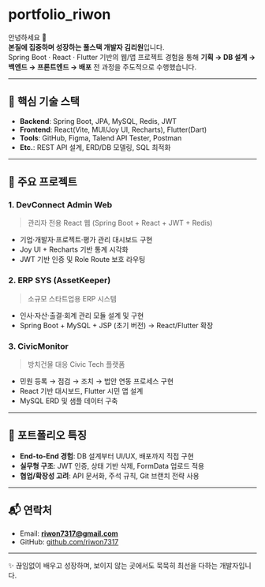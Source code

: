 # portfolio_riwon

안녕하세요 👋  
**본질에 집중하며 성장하는 풀스택 개발자 김리원**입니다.  
Spring Boot · React · Flutter 기반의 웹/앱 프로젝트 경험을 통해 **기획 → DB 설계 → 백엔드 → 프론트엔드 → 배포** 전 과정을 주도적으로 수행했습니다.

---

## 🔑 핵심 기술 스택
- **Backend**: Spring Boot, JPA, MySQL, Redis, JWT  
- **Frontend**: React(Vite, MUI/Joy UI, Recharts), Flutter(Dart)  
- **Tools**: GitHub, Figma, Talend API Tester, Postman  
- **Etc.**: REST API 설계, ERD/DB 모델링, SQL 최적화

---

## 📌 주요 프로젝트

### 1. DevConnect Admin Web
> 관리자 전용 React 웹 (Spring Boot + React + JWT + Redis)  
- 기업·개발자·프로젝트·평가 관리 대시보드 구현  
- Joy UI + Recharts 기반 통계 시각화  
- JWT 기반 인증 및 Role Route 보호 라우팅  

### 2. ERP SYS (AssetKeeper)
> 소규모 스타트업용 ERP 시스템  
- 인사·자산·출결·회계 관리 모듈 설계 및 구현  
- Spring Boot + MySQL + JSP (초기 버전) → React/Flutter 확장  

### 3. CivicMonitor
> 방치건물 대응 Civic Tech 플랫폼  
- 민원 등록 → 점검 → 조치 → 법안 연동 프로세스 구현  
- React 기반 대시보드, Flutter 시민 앱 설계  
- MySQL ERD 및 샘플 데이터 구축  

---

## 📂 포트폴리오 특징
- **End-to-End 경험**: DB 설계부터 UI/UX, 배포까지 직접 구현  
- **실무형 구조**: JWT 인증, 상태 기반 삭제, FormData 업로드 적용  
- **협업/확장성 고려**: API 문서화, 주석 규칙, Git 브랜치 전략 사용  

---

## 📬 연락처
- Email: **riwon7317@gmail.com**  
- GitHub: [github.com/riwon7317](https://github.com/riwon7317)  

---
✨ 끊임없이 배우고 성장하며, 보이지 않는 곳에서도 묵묵히 최선을 다하는 개발자입니다.
